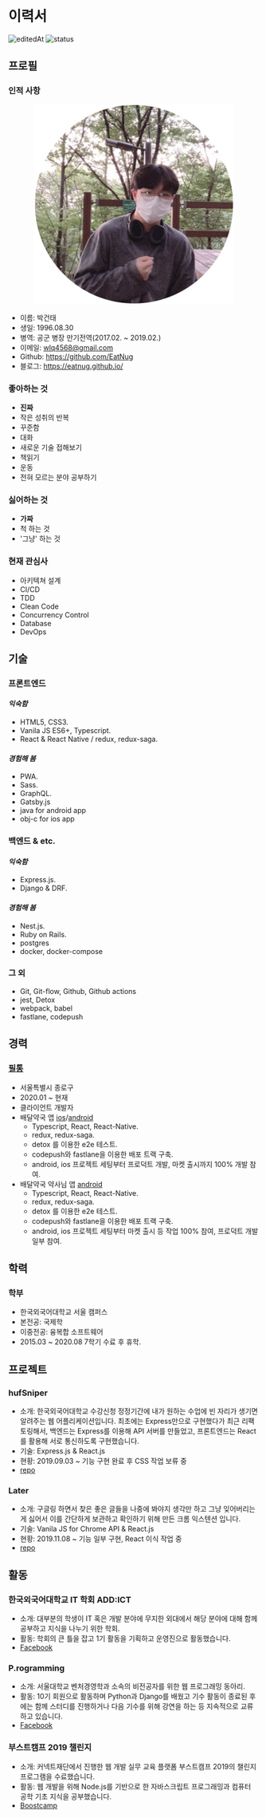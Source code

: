 # 이력서

![editedAt](https://img.shields.io/github/last-commit/eatnug/resume?label=edited%20at)
![status](https://img.shields.io/badge/currently-employed-inactive)

## 프로필

### 인적 사항

<p align="center">
    <img src="https://github.com/EatNug/RESUME/blob/master/statics/images/Profile.jpg" width="400" height="auto">
</p>

- 이름: 박건태
- 생일: 1996.08.30
- 병역: 공군 병장 만기전역(2017.02. ~ 2019.02.)
- 이메일: wlq4568@gmail.com
- Github: https://github.com/EatNug
- 블로그: https://eatnug.github.io/

### 좋아하는 것

- **진짜**
- 작은 성취의 반복
- 꾸준함
- 대화
- 새로운 기술 접해보기
- 책읽기
- 운동
- 전혀 모르는 분야 공부하기

### 싫어하는 것

- **가짜**
- 척 하는 것
- '그냥' 하는 것

### 현재 관심사

- 아키텍쳐 설계
- CI/CD
- TDD
- Clean Code
- Concurrency Control
- Database
- DevOps

## 기술

### 프론트엔드

#### **_익숙함_**

- HTML5, CSS3.
- Vanila JS ES6+, Typescript.
- React & React Native / redux, redux-saga.

#### **_경험해 봄_**

- PWA.
- Sass.
- GraphQL.
- Gatsby.js
- java for android app
- obj-c for ios app

### 백엔드 & etc.

#### **_익숙함_**

- Express.js.
- Django & DRF.

#### **_경험해 봄_**

- Nest.js.
- Ruby on Rails.
- postgres
- docker, docker-compose

### 그 외

- Git, Git-flow, Github, Github actions
- jest, Detox
- webpack, babel
- fastlane, codepush

## 경력

### [필통](http://pilltong.me/)

- 서울특별시 종로구
- 2020.01 ~ 현재
- 클라이언트 개발자
- 배달약국 앱 [ios](https://apps.apple.com/kr/app/%EB%B0%B0%EB%8B%AC%EC%95%BD%EA%B5%AD/id1513718380)/[android](https://play.google.com/store/apps/details?id=com.baedalyakgook_user)
  - Typescript, React, React-Native.
  - redux, redux-saga.
  - detox 를 이용한 e2e 테스트.
  - codepush와 fastlane을 이용한 배포 트랙 구축.
  - android, ios 프로젝트 세팅부터 프로덕트 개발, 마켓 출시까지 100% 개발 참여.
- 배달약국 약사님 앱 [android](https://play.google.com/store/apps/details?id=com.baedalyakgook_pharm)
  - Typescript, React, React-Native.
  - redux, redux-saga.
  - detox 를 이용한 e2e 테스트.
  - codepush와 fastlane을 이용한 배포 트랙 구축.
  - android, ios 프로젝트 세팅부터 마켓 출시 등 작업 100% 참여, 프로덕트 개발 일부 참여.

## 학력

### 학부

- 한국외국어대학교 서울 캠퍼스
- 본전공: 국제학
- 이중전공: 융복합 소프트웨어
- 2015.03 ~ 2020.08 7학기 수료 후 휴학.

## 프로젝트

### hufSniper

- 소개: 한국외국어대학교 수강신청 정정기간에 내가 원하는 수업에 빈 자리가 생기면 알려주는 웹 어플리케이션입니다. 최초에는 Express만으로 구현했다가 최근 리팩토링해서, 백엔드는 Express를 이용해 API 서버를 만들었고, 프론트엔드는 React를 활용해 서로 통신하도록 구현했습니다.
- 기술: Express.js & React.js
- 현황: 2019.09.03 ~ 기능 구현 완료 후 CSS 작업 보류 중
- [repo](https://github.com/EatNug/hufSniper)

### Later

- 소개: 구글링 하면서 찾은 좋은 글들을 나중에 봐야지 생각만 하고 그냥 잊어버리는게 싫어서 이를 간단하게 보관하고 확인하기 위해 만든 크롬 익스텐션 입니다.
- 기술: Vanila JS for Chrome API & React.js
- 현황: 2019.11.08 ~ 기능 일부 구현, React 이식 작업 중
- [repo](https://github.com/EatNug/Later)

## 활동

### 한국외국어대학교 IT 학회 ADD:ICT

- 소개: 대부분의 학생이 IT 혹은 개발 분야에 무지한 외대에서 해당 분야에 대해 함께 공부하고 지식을 나누기 위한 학회.
- 활동: 학회의 큰 틀을 잡고 1기 활동을 기획하고 운영진으로 활동했습니다.
- [Facebook](https://www.facebook.com/addict2hufs/)

### P.rogramming

- 소개: 서울대학교 벤처경영학과 소속의 비전공자를 위한 웹 프로그래밍 동아리.
- 활동: 10기 회원으로 활동하며 Python과 Django를 배웠고 기수 활동이 종료된 후에는 함께 스터디를 진행하거나 다음 기수를 위해 강연을 하는 등 지속적으로 교류하고 있습니다.
- [Facebook](https://www.facebook.com/p.rogramming3k/)

### 부스트캠프 2019 챌린지

- 소개: 커넥트재단에서 진행한 웹 개발 실무 교육 플랫폼 부스트캠프 2019의 챌린지 프로그램을 수료했습니다.
- 활동: 웹 개발을 위해 Node.js를 기반으로 한 자바스크립트 프로그래밍과 컴퓨터 공학 기초 지식을 공부했습니다.
- [Boostcamp](http://boostcamp.connect.or.kr/)
